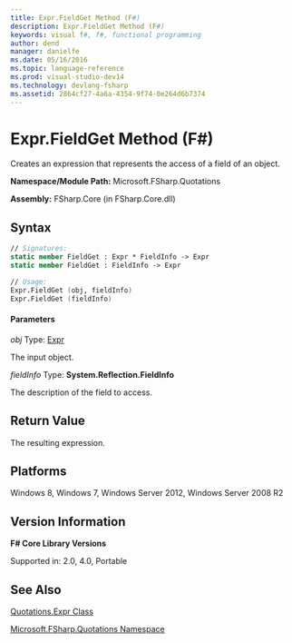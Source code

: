 ```yaml
---
title: Expr.FieldGet Method (F#)
description: Expr.FieldGet Method (F#)
keywords: visual f#, f#, functional programming
author: dend
manager: danielfe
ms.date: 05/16/2016
ms.topic: language-reference
ms.prod: visual-studio-dev14
ms.technology: devlang-fsharp
ms.assetid: 2864cf27-4a6a-4354-9f74-0e264d6b7374 
---
```


# Expr.FieldGet Method (F#)

Creates an expression that represents the access of a field of an object.

**Namespace/Module Path:** Microsoft.FSharp.Quotations

**Assembly:** FSharp.Core (in FSharp.Core.dll)


## Syntax

```fsharp
// Signatures:
static member FieldGet : Expr * FieldInfo -> Expr
static member FieldGet : FieldInfo -> Expr

// Usage:
Expr.FieldGet (obj, fieldInfo)
Expr.FieldGet (fieldInfo)
```

#### Parameters
*obj*
Type: [Expr](https://msdn.microsoft.com/library/ed6a2caf-69d4-45c2-ab97-e9b3be9bce65)


The input object.


*fieldInfo*
Type: **System.Reflection.FieldInfo**


The description of the field to access.

## Return Value

The resulting expression.

## Platforms
Windows 8, Windows 7, Windows Server 2012, Windows Server 2008 R2


## Version Information
**F# Core Library Versions**

Supported in: 2.0, 4.0, Portable


## See Also
[Quotations.Expr Class](Quotations.Expr-Class-%5BFSharp%5D.md)

[Microsoft.FSharp.Quotations Namespace](Microsoft.FSharp.Quotations-Namespace-%5BFSharp%5D.md)